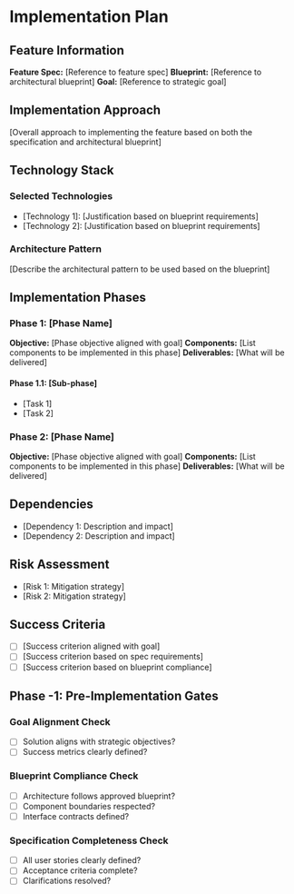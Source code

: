 # Implementation Plan

## Feature Information
**Feature Spec:** [Reference to feature spec]
**Blueprint:** [Reference to architectural blueprint]
**Goal:** [Reference to strategic goal]

## Implementation Approach
[Overall approach to implementing the feature based on both the specification and architectural blueprint]

## Technology Stack
### Selected Technologies
- [Technology 1]: [Justification based on blueprint requirements]
- [Technology 2]: [Justification based on blueprint requirements]

### Architecture Pattern
[Describe the architectural pattern to be used based on the blueprint]

## Implementation Phases
### Phase 1: [Phase Name]
**Objective:** [Phase objective aligned with goal]
**Components:** [List components to be implemented in this phase]
**Deliverables:** [What will be delivered]

#### Phase 1.1: [Sub-phase]
- [Task 1]
- [Task 2]

### Phase 2: [Phase Name]
**Objective:** [Phase objective aligned with goal]
**Components:** [List components to be implemented in this phase]
**Deliverables:** [What will be delivered]

## Dependencies
- [Dependency 1: Description and impact]
- [Dependency 2: Description and impact]

## Risk Assessment
- [Risk 1: Mitigation strategy]
- [Risk 2: Mitigation strategy]

## Success Criteria
- [ ] [Success criterion aligned with goal]
- [ ] [Success criterion based on spec requirements]
- [ ] [Success criterion based on blueprint compliance]

## Phase -1: Pre-Implementation Gates
### Goal Alignment Check
- [ ] Solution aligns with strategic objectives?
- [ ] Success metrics clearly defined?

### Blueprint Compliance Check
- [ ] Architecture follows approved blueprint?
- [ ] Component boundaries respected?
- [ ] Interface contracts defined?

### Specification Completeness Check
- [ ] All user stories clearly defined?
- [ ] Acceptance criteria complete?
- [ ] Clarifications resolved?